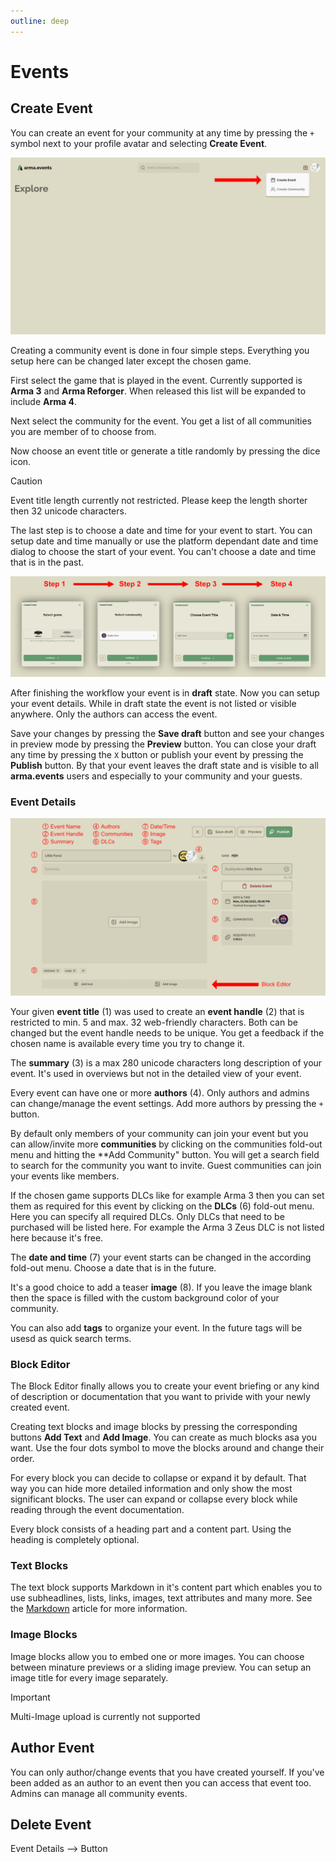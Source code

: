 ```yaml
---
outline: deep
---
```


# Events

## Create Event

You can create an event for your community at any time by pressing the `+` symbol next to your profile avatar and selecting **Create Event**.

![Create Event](../images/create-event.png "Create Event")

Creating a community event is done in four simple steps. Everything you setup here can be changed later except the chosen game.

First select the game that is played in the event. Currently supported is **Arma 3** and **Arma Reforger**. When released this list will be expanded to include **Arma 4**.

Next select the community for the event. You get a list of all communities you are member of to choose from.

Now choose an event title or generate a title randomly by pressing the dice icon.

> [!CAUTION]
> Event title length currently not restricted. Please keep the length shorter then 32 unicode characters.

The last step is to choose a date and time for your event to start. You can setup date and time manually or use the platform dependant date and time dialog to choose the start of your event. You can't choose a date and time that is in the past.

![Create Event Workflow](../images/create-event-workflow.png "Create Event Workflow")

After finishing the workflow your event is in **draft** state. Now you can setup your event details. While in draft state the event is not listed or visible anywhere. Only the authors can access the event. 

Save your changes by pressing the **Save draft** button and see your changes in preview mode by pressing the **Preview** button. You can close your draft any time by pressing the `X` button or publish your event by pressing the **Publish** button. By that your event leaves the draft state and is visible to all **arma.events** users and especially to your community and your guests.

### Event Details

![Event Details](../images/event-details.png "Event Details")

Your given **event title** (1) was used to create an **event handle** (2) that is restricted to min. 5 and max. 32 web-friendly characters. Both can be changed but the event handle needs to be unique. You get a feedback if the chosen name is available every time you try to change it.

The **summary** (3) is a max 280 unicode characters long description of your event. It's used in overviews but not in the detailed view of your event.

Every event can have one or more **authors** (4). Only authors and admins can change/manage the event settings. Add more authors by pressing the `+` button.

By default only members of your community can join your event but you can allow/invite more **communities** by clicking on the communities fold-out menu and hitting the **Add Community" button. You will get a search field to search for the community you want to invite. Guest communities can join your events like members.

If the chosen game supports DLCs like for example Arma 3 then you can set them as required for this event by clicking on the **DLCs** (6) fold-out menu. Here you can specify all required DLCs. Only DLCs that need to be purchased will be listed here. For example the Arma 3 Zeus DLC is not listed here because it's free.

The **date and time** (7) your event starts can be changed in the according fold-out menu. Choose a date that is in the future.

It's a good choice to add a teaser **image** (8). If you leave the image blank then the space is filled with the custom background color of your community.

You can also add **tags** to organize your event. In the future tags will be usesd as quick search terms.

### Block Editor

The Block Editor finally allows you to create your event briefing or any kind of description or documentation that you want to privide with your newly created event.

Creating text blocks and image blocks by pressing the corresponding buttons **Add Text** and **Add Image**. You can create as much blocks asa you want. Use the four dots symbol to move the blocks around and change their order.

For every block you can decide to collapse or expand it by default. That way you can hide more detailed information and only show the most significant blocks. The user can expand or collapse every block while reading through the event documentation.

Every block consists of a heading part and a content part. Using the heading is completely optional.

### Text Blocks

The text block supports Markdown in it's content part which enables you to use subheadlines, lists, links, images, text attributes and many more. See the [Markdown](./markdown "Markdown") article for more information.

### Image Blocks

Image blocks allow you to embed one or more images. You can choose between minature previews or a sliding image preview. You can setup an image title for every image separately.

> [!IMPORTANT]
> Multi-Image upload is currently not supported

## Author Event

You can only author/change events that you have created yourself. If you've been added as an author to an event then you can access that event too. Admins can manage all community events.

## Delete Event

Event Details --> Button
